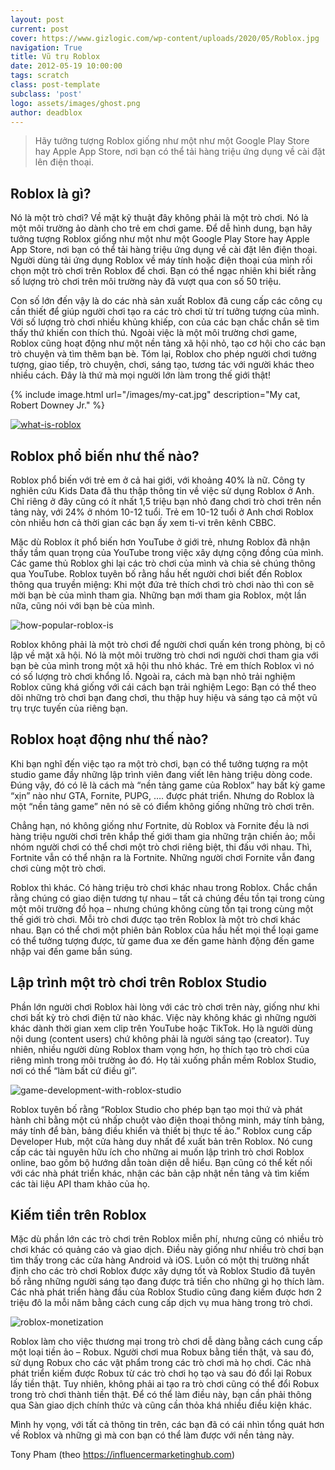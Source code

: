 ```yaml
---
layout: post
current: post
cover: https://www.gizlogic.com/wp-content/uploads/2020/05/Roblox.jpg
navigation: True
title: Vũ trụ Roblox
date: 2012-05-19 10:00:00
tags: scratch
class: post-template
subclass: 'post'
logo: assets/images/ghost.png
author: deadblox
---
```


> Hãy tưởng tượng Roblox giống như một như một Google Play Store hay Apple App Store, nơi bạn có thể tải hàng triệu ứng dụng về cài đặt lên điện thoại.

## Roblox là gì?

Nó là một trò chơi? Về mặt kỹ thuật đây không phải là một trò chơi. Nó là một môi trường ảo dành cho trẻ em chơi game. Để dễ hình dung, bạn hãy tưởng tượng Roblox giống như một như một Google Play Store hay Apple App Store, nơi bạn có thể tải hàng triệu ứng dụng về cài đặt lên điện thoại. Người dùng tải ứng dụng Roblox về máy tính hoặc điện thoại của mình rồi chọn một trò chơi trên Roblox để chơi. Bạn có thể ngạc nhiên khi biết rằng số lượng trò chơi trên môi trường này đã vượt qua con số 50 triệu.

Con số lớn đến vậy là do các nhà sản xuất Roblox đã cung cấp các công cụ cần thiết để giúp người chơi tạo ra các trò chơi từ trí tưởng tượng của mình. Với số lượng trò chơi nhiều khủng khiếp, con của các bạn chắc chắn sẽ tìm thấy thứ khiến con thích thú. Ngoài việc là một môi trường chơi game, Roblox cũng hoạt động như một nền tảng xã hội nhỏ, tạo cơ hội cho các bạn trò chuyện và tìm thêm bạn bè. Tóm lại, Roblox cho phép người chơi tưởng tượng, giao tiếp, trò chuyện, chơi, sáng tạo, tương tác với người khác theo nhiều cách. Đây là thứ mà mọi người lớn làm trong thế giới thật!

{% include image.html url="/images/my-cat.jpg" description="My cat, Robert Downey Jr." %}

[![what-is-roblox](https://i.ibb.co/S734tNr/roblox-about-us.png)](https://www.youtube.com/watch?v=zwyGPW7Zp4k "Roblox - About Us")

## Roblox phổ biến như thế nào?

Roblox phổ biến với trẻ em ở cả hai giới, với khoảng 40% là nữ. Công ty nghiên cứu Kids Data đã thu thập thông tin về việc sử dụng Roblox ở Anh. Chỉ riêng ở đây cũng có ít nhất 1,5 triệu bạn nhỏ đang chơi trò chơi trên nền tảng này, với 24% ở nhóm 10-12 tuổi. Trẻ em 10-12 tuổi ở Anh chơi Roblox còn nhiều hơn cả thời gian các bạn ấy xem ti-vi trên kênh CBBC.

Mặc dù Roblox ít phổ biến hơn YouTube ở giới trẻ, nhưng Roblox đã nhận thấy tầm quan trọng của YouTube trong việc xây dựng cộng đồng của mình. Các game thủ Roblox ghi lại các trò chơi của mình và chia sẻ chúng thông qua YouTube. Roblox tuyên bố rằng hầu hết người chơi biết đến Roblox thông qua truyền miệng: Khi một đứa trẻ thích chơi trò chơi nào thì con sẽ mời bạn bè của mình tham gia. Những bạn mới tham gia Roblox, một lần nữa, cũng nói với bạn bè của mình.

![how-popular-roblox-is](https://i.ibb.co/ysNyWZH/how-popular-roblox.png "Hàng trăm triệu người đang sáng tạo và xây dựng trong thế giới Roblox và con số tăng lên mỗi ngày")

Roblox không phải là một trò chơi để người chơi quấn kén trong phòng, bị cô lập về mặt xã hội. Nó là một môi trường trò chơi nơi người chơi tham gia với bạn bè của mình trong một xã hội thu nhỏ khác. Trẻ em thích Roblox vì nó có số lượng trò chơi khổng lồ. Ngoài ra, cách mà bạn nhỏ trải nghiệm Roblox cũng khá giống với cái cách bạn trải nghiệm Lego: Bạn có thể theo dõi những trò chơi bạn đang chơi, thu thập huy hiệu và sáng tạo cả một vũ trụ trực tuyến của riêng bạn.

## Roblox hoạt động như thế nào?

Khi bạn nghĩ đến việc tạo ra một trò chơi, bạn có thể tưởng tượng ra một studio game đầy những lập trình viên đang viết lên hàng triệu dòng code. Đúng vậy, đó có lẽ là cách mà “nền tảng game của Roblox” hay bất kỳ game “xịn” nào như GTA, Fornite, PUPG, …. được phát triển. Nhưng do Roblox là một “nền tảng game” nên nó sẽ có điểm không giống những trò chơi trên.

Chẳng hạn, nó không giống như Fortnite, dù Roblox và Fornite đều là nơi hàng triệu người chơi trên khắp thế giới tham gia những trận chiến ảo; mỗi nhóm người chơi có thể chơi một trò chơi riêng biệt, thi đấu với nhau. Thì, Fortnite vẫn có thể nhận ra là Fortnite. Những người chơi Fornite vẫn đang chơi cùng một trò chơi.

Roblox thì khác. Có hàng triệu trò chơi khác nhau trong Roblox. Chắc chắn rằng chúng có giao diện tương tự nhau – tất cả chúng đều tồn tại trong cùng một môi trường đồ họa – nhưng chúng không cùng tồn tại trong cùng một thế giới trò chơi. Mỗi trò chơi được tạo trên Roblox là một trò chơi khác nhau. Bạn có thể chơi một phiên bản Roblox của hầu hết mọi thể loại game có thể tưởng tượng được, từ game đua xe đến game hành động đến game nhập vai đến game bắn súng.

## Lập trình một trò chơi trên Roblox Studio

Phần lớn người chơi Roblox hài lòng với các trò chơi trên này, giống như khi chơi bất kỳ trò chơi điện tử nào khác. Việc này không khác gì những người khác dành thời gian xem clip trên YouTube hoặc TikTok. Họ là người dùng nội dung (content users) chứ không phải là người sáng tạo (creator). Tuy nhiên, nhiều người dùng Roblox tham vọng hơn, họ thích tạo trò chơi của riêng mình trong môi trường ảo đó. Họ tải xuống phần mềm Roblox Studio, nơi có thể “làm bất cứ điều gì”.

![game-development-with-roblox-studio](https://s2.glbimg.com/QZkBF7ri7jrFvScn8tsAimNCb2A=/0x600/s.glbimg.com/po/tt2/f/original/2019/09/13/3.jpg "Roblox Studio là công cụ duy nhất cho phép sáng tạo và xây dựng trong thế giới Roblox")

Roblox tuyên bố rằng “Roblox Studio cho phép bạn tạo mọi thứ và phát hành chỉ bằng một cú nhấp chuột vào điện thoại thông minh, máy tính bảng, máy tính để bàn, bảng điều khiển và thiết bị thực tế ảo.” Roblox cung cấp Developer Hub, một cửa hàng duy nhất để xuất bản trên Roblox. Nó cung cấp các tài nguyên hữu ích cho những ai muốn lập trình trò chơi Roblox online, bao gồm bộ hướng dẫn toàn diện dễ hiểu. Bạn cũng có thể kết nối với các nhà phát triển khác, nhận các bản cập nhật nền tảng và tìm kiếm các tài liệu API tham khảo của họ.

## Kiếm tiền trên Roblox

Mặc dù phần lớn các trò chơi trên Roblox miễn phí, nhưng cũng có nhiều trò chơi khác có quảng cáo và giao dịch. Điều này giống như nhiều trò chơi bạn tìm thấy trong các cửa hàng Android và iOS. Luôn có một thị trường nhất định cho các trò chơi Roblox được xây dựng tốt và Roblox Studio đã tuyên bố rằng những người sáng tạo đang được trả tiền cho những gì họ thích làm. Các nhà phát triển hàng đầu của Roblox Studio cũng đang kiếm được hơn 2 triệu đô la mỗi năm bằng cách cung cấp dịch vụ mua hàng trong trò chơi.

![roblox-monetization](https://education.roblox.com/assets/blt0be5b9a44b4cff30/miningSimulator_gamePasses.png "Game Pass - một cách kiếm Robux")

Roblox làm cho việc thương mại trong trò chơi dễ dàng bằng cách cung cấp một loại tiền ảo – Robux. Người chơi mua Robux bằng tiền thật, và sau đó, sử dụng Robux cho các vật phẩm trong các trò chơi mà họ chơi. Các nhà phát triển kiếm được Robux từ các trò chơi họ tạo và sau đó đổi lại Robux lấy tiền thật.
Tuy nhiên, không phải ai tạo ra trò chơi cũng có thể đổi Robux trong trò chơi thành tiền thật. Để có thể làm điều này, bạn cần phải thông qua Sàn giao dịch chính thức và cũng cần thỏa khá nhiều điều kiện khác.

Mình hy vọng, với tất cả thông tin trên, các bạn đã có cái nhìn tổng quát hơn về Roblox và những gì mà con bạn có thể làm được với nền tảng này.

Tony Pham
(theo https://influencermarketinghub.com)